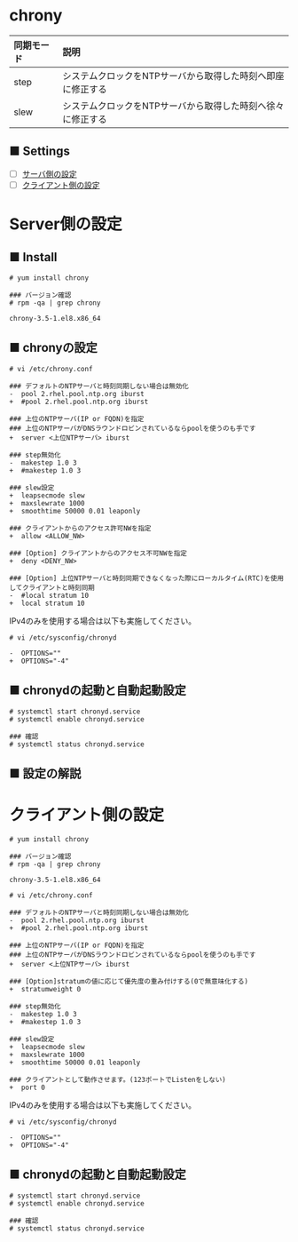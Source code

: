 # chrony
|同期モード|説明|
|:---|:---|
|step|システムクロックをNTPサーバから取得した時刻へ即座に修正する|
|slew|システムクロックをNTPサーバから取得した時刻へ徐々に修正する|

## ■ Settings
- [ ] [サーバ側の設定]()
- [ ] [クライアント側の設定]()
# Server側の設定
## ■ Install
```
# yum install chrony
```
```
### バージョン確認
# rpm -qa | grep chrony
```
```
chrony-3.5-1.el8.x86_64
```
## ■ chronyの設定
```
# vi /etc/chrony.conf
```
```
### デフォルトのNTPサーバと時刻同期しない場合は無効化
-  pool 2.rhel.pool.ntp.org iburst
+  #pool 2.rhel.pool.ntp.org iburst

### 上位のNTPサーバ(IP or FQDN)を指定
### 上位のNTPサーバがDNSラウンドロビンされているならpoolを使うのも手です
+  server <上位NTPサーバ> iburst

### step無効化
-  makestep 1.0 3
+  #makestep 1.0 3

### slew設定
+  leapsecmode slew
+  maxslewrate 1000
+  smoothtime 50000 0.01 leaponly

### クライアントからのアクセス許可NWを指定
+  allow <ALLOW_NW>

### [Option] クライアントからのアクセス不可NWを指定
+  deny <DENY_NW>

### [Option] 上位NTPサーバと時刻同期できなくなった際にローカルタイム(RTC)を使用してクライアントと時刻同期
-  #local stratum 10
+  local stratum 10
```
IPv4のみを使用する場合は以下も実施してください。
```
# vi /etc/sysconfig/chronyd
```
```
-  OPTIONS=""
+  OPTIONS="-4"
```
## ■ chronydの起動と自動起動設定
```
# systemctl start chronyd.service
# systemctl enable chronyd.service
```
```
### 確認
# systemctl status chronyd.service
```
## ■ 設定の解説
# クライアント側の設定
```
# yum install chrony
```
```
### バージョン確認
# rpm -qa | grep chrony
```
```
chrony-3.5-1.el8.x86_64
```
```
# vi /etc/chrony.conf
```
```
### デフォルトのNTPサーバと時刻同期しない場合は無効化
-  pool 2.rhel.pool.ntp.org iburst
+  #pool 2.rhel.pool.ntp.org iburst

### 上位のNTPサーバ(IP or FQDN)を指定
### 上位のNTPサーバがDNSラウンドロビンされているならpoolを使うのも手です
+  server <上位NTPサーバ> iburst

### [Option]stratumの値に応じて優先度の重み付けする(0で無意味化する)
+  stratumweight 0

### step無効化
-  makestep 1.0 3
+  #makestep 1.0 3

### slew設定
+  leapsecmode slew
+  maxslewrate 1000
+  smoothtime 50000 0.01 leaponly

### クライアントとして動作させます。(123ポートでListenをしない)
+  port 0
```
IPv4のみを使用する場合は以下も実施してください。
```
# vi /etc/sysconfig/chronyd
```
```
-  OPTIONS=""
+  OPTIONS="-4"
```
## ■ chronydの起動と自動起動設定
```
# systemctl start chronyd.service
# systemctl enable chronyd.service
```
```
### 確認
# systemctl status chronyd.service
```
